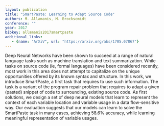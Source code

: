 ```yaml
---
layout: publication
title: "SmartPaste: Learning to Adapt Source Code"
authors: M. Allamanis, M. Brockscmidt
conference: ""
year: 2017
bibkey: allamanis2017smartpaste
additional_links:
   - {name: "ArXiV", url: "https://arxiv.org/abs/1705.07867"}
---
```

Deep Neural Networks have been shown to succeed at a range of natural
language tasks such as machine translation and text summarization.
While tasks on source code (ie, formal languages) have been considered
recently, most work in this area does not attempt to capitalize on the
unique opportunities offered by its known syntax and structure. In this
work, we introduce SmartPaste, a first task that requires to use such
information. The task is a variant of the program repair problem that
requires to adapt a given (pasted) snippet of code to surrounding,
existing source code. As first solutions, we design a set of deep
neural models that learn to represent the context of each variable
location and variable usage in a data flow-sensitive way. Our
evaluation suggests that our models can learn to solve the SmartPaste
task in many cases, achieving 58.6% accuracy, while learning meaningful
representation of variable usages. 
